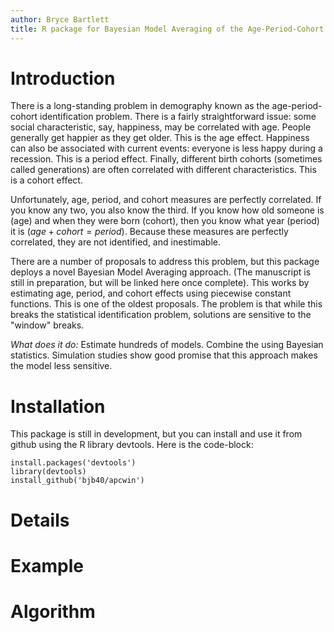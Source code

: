 ```yaml
---
author: Bryce Bartlett
title: R package for Bayesian Model Averaging of the Age-Period-Cohort identification problem.
---
```


# Introduction

There is a long-standing problem in demography known as the age-period-cohort identification problem. There is a fairly straightforward issue: some social characteristic, say, happiness, may be correlated with age. People generally get happier as they get older. This is the age effect. Happiness can also be associated with current events: everyone is less happy during a recession. This is a period effect. Finally, different birth cohorts (sometimes called generations) are often correlated with different characteristics. This is a cohort effect.

Unfortunately, age, period, and cohort measures are perfectly correlated. If you know any two, you also know the third. If you know how old someone is (age) and when they were born (cohort), then you know what year (period) it is ($age+cohort=period$). Because these measures are perfectly correlated, they are not identified, and inestimable. 

There are a number of proposals to address this problem, but this package deploys a novel Bayesian Model Averaging approach. (The manuscript is still in preparation, but will be linked here once complete). This works by estimating age, period, and cohort effects using piecewise constant functions. This is one of the oldest proposals. The problem is that while this breaks the statistical identification problem, solutions are sensitive to the "window" breaks.

*What does it do:* Estimate hundreds of models. Combine the using Bayesian statistics. Simulation studies show good promise that this approach makes the model less sensitive.

# Installation

This package is still in development, but you can install and use it from github using the R library devtools. Here is the code-block:

```
install.packages('devtools')
library(devtools)
install_github('bjb40/apcwin')
```

# Details


# Example



# Algorithm



